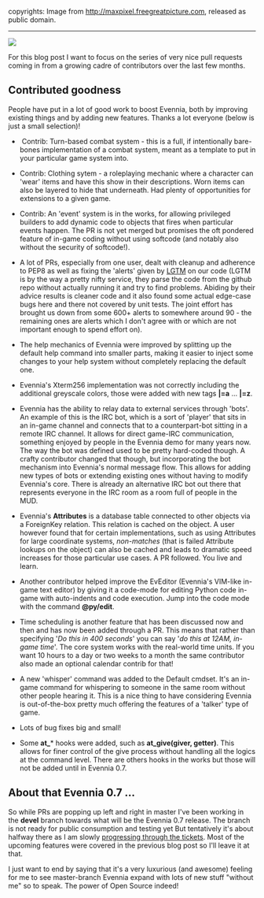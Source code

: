 copyrights: Image from http://maxpixel.freegreatpicture.com, released as public domain.

---

[![](https://2.bp.blogspot.com/-dZZUpZiYFsY/WP0R1uhmXvI/AAAAAAAAG8M/q9zszXPIP_00n9C-0B6b1IapbEoiRtqgQCLcB/s320/maxpixel.freegreatpicture.com-Silver-Treasure-Gold-Jewels-Costume-Jewelry-Pearls-395994.jpg)](https://2.bp.blogspot.com/-dZZUpZiYFsY/WP0R1uhmXvI/AAAAAAAAG8M/q9zszXPIP_00n9C-0B6b1IapbEoiRtqgQCLcB/s1600/maxpixel.freegreatpicture.com-Silver-Treasure-Gold-Jewels-Costume-Jewelry-Pearls-395994.jpg)

For this blog post I want to focus on the series of very nice pull requests coming in from a growing cadre of contributors over the last few months.  
  
## Contributed goodness  
  
People have put in a lot of good work to boost Evennia, both by improving existing things and by adding new features. Thanks a lot everyone (below is just a small selection)!  

-    Contrib: Turn-based combat system - this is a full, if intentionally bare-bones implementation of a combat system, meant as a template to put in your particular game system into.
-   Contrib: Clothing sytem - a roleplaying mechanic where a character can 'wear' items and have this show in their descriptions. Worn items can also be layered to hide that underneath. Had plenty of opportunities for extensions to a given game.
-   Contrib: An 'event' system is in the works, for allowing privileged builders to add dynamic code to objects that fires when particular events happen. The PR is not yet merged but promises the oft pondered feature of in-game coding without using softcode (and notably also without the security of softcode!). 

-   A lot of PRs, especially from one user, dealt with cleanup and adherence to PEP8 as well as fixing the 'alerts' given by [LGTM](https://lgtm.com/projects/g/evennia/evennia/) on our code (LGTM is by the way a pretty nifty service, they parse the code from the github repo without actually running it and try to find problems. Abiding by their advice results is cleaner code and it also found some actual edge-case bugs here and there not covered by unit tests. The joint effort has brought us down from some 600+ alerts to somewhere around 90 - the remaining ones are alerts which I don't agree with or which are not important enough to spend effort on). 
-   The help mechanics of Evennia were improved by splitting up the default help command into smaller parts, making it easier to inject some changes to your help system without completely replacing the default one. 
-   Evennia's Xterm256 implementation was not correctly including the additional greyscale colors, those were added with new tags **|=a** ... **|=z**.
-   Evennia has the ability to relay data to external services through 'bots'. An example of this is the IRC bot, which is a sort of 'player' that sits in an in-game channel and connects that to a counterpart-bot sitting in a remote IRC channel. It allows for direct game-IRC communication, something enjoyed by people in the Evennia demo for many years now. The way the bot was defined used to be pretty hard-coded though. A crafty contributor changed that though, but incorporating the bot mechanism into Evennia's normal message flow. This allows for adding new types of bots or extending existing ones without having to modify Evennia's core. There is already an alternative IRC bot out there that represents everyone in the IRC room as a room full of people in the MUD. 
-   Evennia's **Attributes** is a database table connected to other objects via a ForeignKey relation. This relation is cached on the object. A user however found that for certain implementations, such as using Attributes for large coordinate systems, _non-matches_ (that is failed Attribute lookups on the object) can also be cached and leads to dramatic speed increases for those particular use cases. A PR followed. You live and learn.
-   Another contributor helped improve the EvEditor (Evennia's VIM-like in-game text editor) by giving it a code-mode for editing Python code in-game with auto-indents and code execution. Jump into the code mode with the command **@py/edit**.
-   Time scheduling is another feature that has been discussed now and then and has now been added through a PR. This means that rather than specifying '_Do this in 400 seconds_' you can say '_do this at 12AM, in-game time_'. The core system works with the real-world time units. If you want 10 hours to a day or two weeks to a month the same contributor also made an optional calendar contrib for that!
-   A new 'whisper' command was added to the Default cmdset. It's an in-game command for whispering to someone in the same room without other people hearing it. This is a nice thing to have considering Evennia is out-of-the-box pretty much offering the features of a 'talker' type of game.
-   Lots of bug fixes big and small!
-   Some **at_*** hooks were added, such as **at_give(giver, getter)**. This allows for finer control of the give process without handling all the logics at the command level. There are others hooks in the works but those will not be added until in Evennia 0.7. 

## About that Evennia 0.7 ...  
  
So while PRs are popping up left and right in master I've been working in the **devel** branch towards what will be the Evennia 0.7 release. The branch is not ready for public consumption and testing yet But tentatively it's about halfway there as I am slowly [progressing through the tickets](https://github.com/evennia/evennia/projects/6). Most of the upcoming features were covered in the previous blog post so I'll leave it at that.  
  
I just want to end by saying that it's a very luxurious (and awesome) feeling for me to see master-branch Evennia expand with lots of new stuff "without me" so to speak. The power of Open Source indeed!  
    